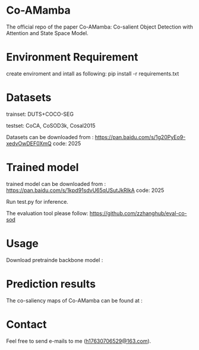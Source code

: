 # Co-AMamba
The official repo of the paper Co-AMamba: Co-salient Object Detection with Attention and State Space Model.

# Environment Requirement
create enviroment and intall as following: pip install -r requirements.txt
# Datasets
trainset: DUTS+COCO-SEG

testset: CoCA, CoSOD3k, Cosal2015

Datasets can be downloaded from :  https://pan.baidu.com/s/1g20PyEo9-xedvOwDEF0XmQ   code: 2025 
# Trained model
trained model can be downloaded from : https://pan.baidu.com/s/1kpd91sdvU65qUSutJkRlkA code: 2025

Run test.py for inference.

The evaluation tool please follow: https://github.com/zzhanghub/eval-co-sod
# Usage
Download pretrainde backbone model :
# Prediction results
The co-saliency maps of Co-AMamba can be found at :
# Contact
Feel free to send e-mails to me (h17630706529@163.com).
